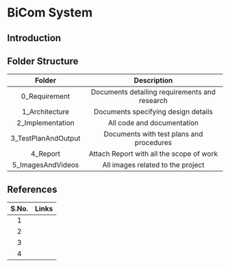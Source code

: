 # BiCom System
## Introduction
## Folder Structure
|Folder|Description|
|:-:|:--:|
|0_Requirement|Documents detailing requirements and research|
|1_Architecture|Documents specifying design details|
|2_Implementation|All code and documentation|
|3_TestPlanAndOutput|Documents with test plans and procedures|
|4_Report|Attach Report with all the scope of work|
|5_ImagesAndVideos|All images related to the project|
## References
|S.No.|Links|
|:-:|:--:|
|1||
|2||
|3||
|4||

